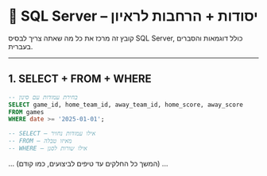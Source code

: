 # 📌 SQL Server – יסודות + הרחבות לראיון
קובץ זה מרכז את כל מה שאתה צריך לבסיס SQL Server, כולל דוגמאות והסברים בעברית.

---

## 1. SELECT + FROM + WHERE
```sql
-- בחירת עמודות עם סינון
SELECT game_id, home_team_id, away_team_id, home_score, away_score
FROM games
WHERE date >= '2025-01-01';

-- SELECT – אילו עמודות נחזיר
-- FROM – מאיזו טבלה
-- WHERE – אילו שורות לסנן
```
... (המשך כל החלקים עד טיפים לביצועים, כמו קודם) ...
